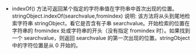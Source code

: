 - indexOf() 方法可返回某个指定的字符串值在字符串中首次出现的位置。
        stringObject.indexOf(searchvalue,fromindex)
        说明:
        该方法将从头到尾地检索字符串 stringObject，看它是否含有子串 searchvalue。开始检索的位置在字符串的 fromindex 处或字符串的开头（没有指定 fromindex 时）。如果找到一个 searchvalue，则返回 searchvalue 的第一次出现的位置。stringObject 中的字符位置是从 0 开始的。